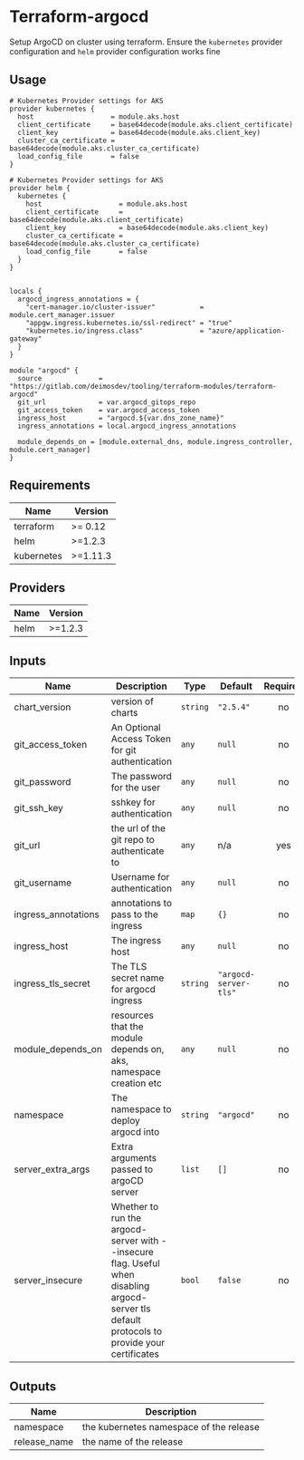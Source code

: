 # Terraform-argocd
Setup ArgoCD on cluster using terraform. Ensure the `kubernetes` provider configuration and `helm` provider configuration works fine

## Usage

```hcl
# Kubernetes Provider settings for AKS
provider kubernetes {
  host                   = module.aks.host
  client_certificate     = base64decode(module.aks.client_certificate)
  client_key             = base64decode(module.aks.client_key)
  cluster_ca_certificate = base64decode(module.aks.cluster_ca_certificate)
  load_config_file       = false
}

# Kubernetes Provider settings for AKS
provider helm {
  kubernetes {
    host                   = module.aks.host
    client_certificate     = base64decode(module.aks.client_certificate)
    client_key             = base64decode(module.aks.client_key)
    cluster_ca_certificate = base64decode(module.aks.cluster_ca_certificate)
    load_config_file       = false
  }
}
```

```hcl

locals {
  argocd_ingress_annotations = {
    "cert-manager.io/cluster-issuer"           = module.cert_manager.issuer
    "appgw.ingress.kubernetes.io/ssl-redirect" = "true"
    "kubernetes.io/ingress.class"              = "azure/application-gateway"
  }
}

module "argocd" {
  source              = "https://gitlab.com/deimosdev/tooling/terraform-modules/terraform-argocd"
  git_url             = var.argocd_gitops_repo
  git_access_token    = var.argocd_access_token
  ingress_host        = "argocd.${var.dns_zone_name}"
  ingress_annotations = local.argocd_ingress_annotations

  module_depends_on = [module.external_dns, module.ingress_controller, module.cert_manager]
}
```


## Requirements

| Name | Version |
|------|---------|
| terraform | >= 0.12 |
| helm | >=1.2.3 |
| kubernetes | >=1.11.3 |

## Providers

| Name | Version |
|------|---------|
| helm | >=1.2.3 |

## Inputs

| Name | Description | Type | Default | Required |
|------|-------------|------|---------|:--------:|
| chart\_version | version of charts | `string` | `"2.5.4"` | no |
| git\_access\_token | An Optional Access Token for git authentication | `any` | `null` | no |
| git\_password | The password for the user | `any` | `null` | no |
| git\_ssh\_key | sshkey for authentication | `any` | `null` | no |
| git\_url | the url of the git repo to authenticate to | `any` | n/a | yes |
| git\_username | Username for authentication | `any` | `null` | no |
| ingress\_annotations | annotations to pass to the ingress | `map` | `{}` | no |
| ingress\_host | The ingress host | `any` | `null` | no |
| ingress\_tls\_secret | The TLS secret name for argocd ingress | `string` | `"argocd-server-tls"` | no |
| module\_depends\_on | resources that the module depends on, aks, namespace creation etc | `any` | `null` | no |
| namespace | The namespace to deploy argocd into | `string` | `"argocd"` | no |
| server\_extra\_args | Extra arguments passed to argoCD server | `list` | `[]` | no |
| server\_insecure | Whether to run the argocd-server with --insecure flag. Useful when disabling argocd-server tls default protocols to provide your certificates | `bool` | `false` | no |

## Outputs

| Name | Description |
|------|-------------|
| namespace | the kubernetes namespace of the release |
| release\_name | the name of the release |
